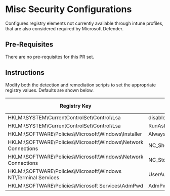 # Misc Security Configurations
Configures registry elements not currently available through intune profiles, that are also considered required by Microsoft Defender.
 
## Pre-Requisites
There are no pre-requisites for this PR set.

## Instructions
Modify both the detection and remediation scripts to set the appropriate registry values. Defaults are shown below.

| Registry Key                                                      | Registry Value                | Type  | Script Default    |
| ---                                                               | ---                           | ---   | ---               |
| HKLM:\\SYSTEM\CurrentControlSet\Control\Lsa                       | disabledomaincreds            | Dword | 1                 |
| HKLM:\\SYSTEM\CurrentControlSet\Control\Lsa                       | RunAsPPL                      | Dword | 1                 |
| HKLM:\\SOFTWARE\Policies\Microsoft\Windows\Installer              | AlwaysInstallElevated         | Dword | 0                 |
| HKLM:\\SOFTWARE\Policies\Microsoft\Windows\Network Connections    | NC_ShowSharedAccessUI         | DWord | 0                 |
| HKLM:\\SOFTWARE\Policies\Microsoft\Windows\Network Connections    | NC_StdDomainUserSetLocation   | DWord | 1                 |
| HKLM:\\SOFTWARE\Policies\Microsoft\Windows NT\Terminal Services   | UserAuthentication            | DWord | 1                 |
| HKLM:\\SOFTWARE\Policies\Microsoft Services\AdmPwd                | AdmPwdEnabled                 | Dword | 1                 |